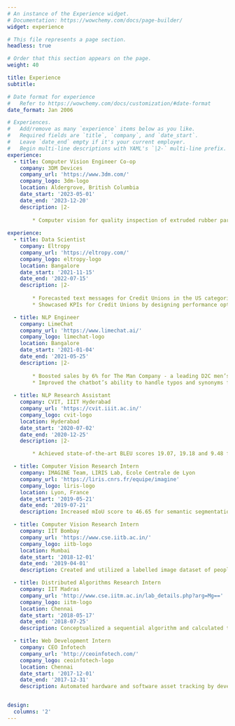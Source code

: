 ```yaml
---
# An instance of the Experience widget.
# Documentation: https://wowchemy.com/docs/page-builder/
widget: experience

# This file represents a page section.
headless: true

# Order that this section appears on the page.
weight: 40

title: Experience
subtitle:

# Date format for experience
#   Refer to https://wowchemy.com/docs/customization/#date-format
date_format: Jan 2006

# Experiences.
#   Add/remove as many `experience` items below as you like.
#   Required fields are `title`, `company`, and `date_start`.
#   Leave `date_end` empty if it's your current employer.
#   Begin multi-line descriptions with YAML's `|2-` multi-line prefix.
experience:
  - title: Computer Vision Engineer Co-op
    company: 3DM Devices
    company_url: 'https://www.3dm.com/'
    company_logo: 3dm-logo
    location: Aldergrove, British Columbia
    date_start: '2023-05-01'
    date_end: '2023-12-20'
    description: |2-
        
        * Computer vision for quality inspection of extruded rubber parts
        
experience:
  - title: Data Scientist
    company: Eltropy
    company_url: 'https://eltropy.com/'
    company_logo: eltropy-logo
    location: Bangalore
    date_start: '2021-11-15'
    date_end: '2022-07-15'
    description: |2-
        
        * Forecasted text messages for Credit Unions in the US categorized by departments and message types by implementing an ML pipeline using AWS cloud services (Amazon Forecast, Amazon MWAA)
        * Showcased KPIs for Credit Unions by designing performance optimized dashboards on AWS QuickSight and embedded the dashboards on the Eltropy application to be sold as premium insights to customers

  - title: NLP Engineer
    company: LimeChat
    company_url: 'https://www.limechat.ai/'
    company_logo: limechat-logo
    location: Bangalore
    date_start: '2021-01-04'
    date_end: '2021-05-25'
    description: |2-
        
        * Boosted sales by 6% for The Man Company - a leading D2C men’s grooming brand by designing and implementing a system to launch personalized chat re-marketing campaigns.
        * Improved the chatbot’s ability to handle typos and synonyms for the product discovery quiz by creating a Parts of Speech (POS) Tagging based system to obtain synonyms and typos from real user conversations with the chatbot.
        
  - title: NLP Research Assistant
    company: CVIT, IIIT Hyderabad
    company_url: 'https://cvit.iiit.ac.in/'
    company_logo: cvit-logo
    location: Hyderabad
    date_start: '2020-07-02'
    date_end: '2020-12-25'
    description: |2-

        * Achieved state-of-the-art BLEU scores 19.07, 19.18 and 9.48 for English to Tamil, Urdu and Odia translation respectively and WAT20 En-Odia leaderboards rank 3 by fine-tuning a multilingual neural machine translation model.

  - title: Computer Vision Research Intern
    company: IMAGINE Team, LIRIS Lab, Ecole Centrale de Lyon
    company_url: 'https://liris.cnrs.fr/equipe/imagine'
    company_logo: liris-logo
    location: Lyon, France
    date_start: '2019-05-21'
    date_end: '2019-07-21'
    description: Increased mIoU score to 46.65 for semantic segmentation of fruits by creating a synthetic training dataset of fruit tree images using Blender and enhancing its photo-realism using generative adversarial networks (CycleGAN).

  - title: Computer Vision Research Intern
    company: IIT Bombay
    company_url: 'https://www.cse.iitb.ac.in/'
    company_logo: iitb-logo
    location: Mumbai
    date_start: '2018-12-01'
    date_end: '2019-04-01'
    description: Created and utilized a labelled image dataset of people smoking cigarettes to finetune an Inception-ResNet-v2 model to classify images containing smokers, achieving an accuracy of 74.66% and F1 score of 0.7055.

  - title: Distributed Algorithms Research Intern
    company: IIT Madras
    company_url: 'http://www.cse.iitm.ac.in/lab_details.php?arg=Mg=='
    company_logo: iitm-logo
    location: Chennai
    date_start: '2018-05-17'
    date_end: '2018-07-25'
    description: Conceptualized a sequential algorithm and calculated time complexity for a distributed Art Gallery Problem.

  - title: Web Development Intern
    company: CEO Infotech
    company_url: 'http://ceoinfotech.com/'
    company_logo: ceoinfotech-logo
    location: Chennai
    date_start: '2017-12-01'
    date_end: '2017-12-31'
    description: Automated hardware and software asset tracking by developing an asset management tool in .NET, C\# and SQL.


design:
  columns: '2'
---
```


